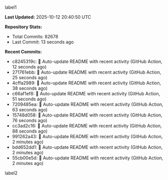 
label1 
<!-- ACTIVITY_START -->
**Last Updated:** 2025-10-12 20:40:50 UTC

**Repository Stats:**
- Total Commits: 82678
- Last Commit: 13 seconds ago

**Recent Commits:**
- c8245319c: 🤖 Auto-update README with recent activity (GitHub Action, 12 seconds ago)
- 271761ebb: 🤖 Auto-update README with recent activity (GitHub Action, 25 seconds ago)
- 4cffa2989: 🤖 Auto-update README with recent activity (GitHub Action, 38 seconds ago)
- c66af1ef8: 🤖 Auto-update README with recent activity (GitHub Action, 51 seconds ago)
- 7209485ea: 🤖 Auto-update README with recent activity (GitHub Action, 63 seconds ago)
- 15748d058: 🤖 Auto-update README with recent activity (GitHub Action, 76 seconds ago)
- cc3ad2c16: 🤖 Auto-update README with recent activity (GitHub Action, 88 seconds ago)
- 991262a43: 🤖 Auto-update README with recent activity (GitHub Action, 2 minutes ago)
- bdd652dd1: 🤖 Auto-update README with recent activity (GitHub Action, 2 minutes ago)
- 55cb00e5d: 🤖 Auto-update README with recent activity (GitHub Action, 2 minutes ago)
<!-- ACTIVITY_END -->

label2
